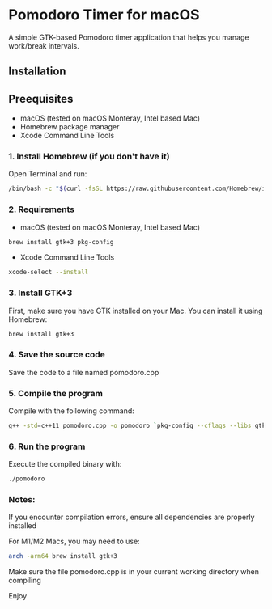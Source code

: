 # Pomodoro Timer for macOS

A simple GTK-based Pomodoro timer application that helps you manage work/break intervals.

## Installation

## Preequisites

- macOS (tested on macOS Monteray, Intel based Mac)
- Homebrew package manager
- Xcode Command Line Tools

### 1. Install Homebrew (if you don't have it)

Open Terminal and run:
```bash
/bin/bash -c "$(curl -fsSL https://raw.githubusercontent.com/Homebrew/install/HEAD/install.sh)"
```

### 2. Requirements

- macOS (tested on macOS Monteray, Intel based Mac)
```bash
brew install gtk+3 pkg-config
```
- Xcode Command Line Tools
```bash
xcode-select --install
```

### 3. Install GTK+3

First, make sure you have GTK installed on your Mac. You can install it using Homebrew:

```bash
brew install gtk+3
```

### 4. Save the source code

Save the code to a file named pomodoro.cpp

### 5. Compile the program

Compile with the following command:

```bash
g++ -std=c++11 pomodoro.cpp -o pomodoro `pkg-config --cflags --libs gtk+-3.0`
```

### 6. Run the program

Execute the compiled binary with:

```bash
./pomodoro
```

### Notes:

If you encounter compilation errors, ensure all dependencies are properly installed

For M1/M2 Macs, you may need to use:

```bash
arch -arm64 brew install gtk+3
```

Make sure the file pomodoro.cpp is in your current working directory when compiling

Enjoy
